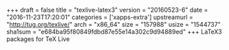 +++
draft = false
title = "texlive-latex3"
version = "20160523-6"
date = "2016-11-23T17:20:01"
categories = ['xapps-extra']
upstreamurl = "http://tug.org/texlive/"
arch = "x86_64"
size = "157988"
usize = "1544737"
sha1sum = "e684ba95f80849fdbd87e55e14a302c9d94889ed"
+++
LaTeX3 packages for TeX Live